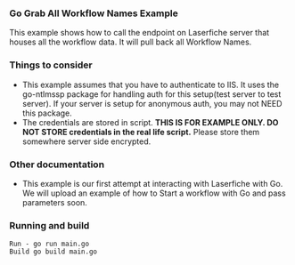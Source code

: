 ### Go Grab All Workflow Names Example

This example shows how to call the endpoint on Laserfiche server that houses all the workflow data. It will pull back all Workflow Names.

### Things to consider

+ This example assumes that you have to authenticate to IIS. It uses the go-ntlmssp package for handling auth for this setup(test server to test server). If your server is setup for anonymous auth, you may not NEED this package.
+ The credentials are stored in script. **THIS IS FOR EXAMPLE ONLY. DO NOT STORE credentials in the real life script.** Please store them somewhere server side encrypted.

### Other documentation

+ This example is our first attempt at interacting with Laserfiche with Go. We will upload an example of how to Start a workflow with Go and pass parameters soon.

### Running and build

```
Run - go run main.go
Build go build main.go
```
